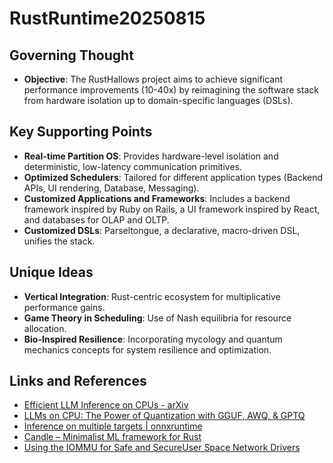 # RustRuntime20250815

## Governing Thought
- **Objective**: The RustHallows project aims to achieve significant performance improvements (10-40x) by reimagining the software stack from hardware isolation up to domain-specific languages (DSLs).

## Key Supporting Points
- **Real-time Partition OS**: Provides hardware-level isolation and deterministic, low-latency communication primitives.
- **Optimized Schedulers**: Tailored for different application types (Backend APIs, UI rendering, Database, Messaging).
- **Customized Applications and Frameworks**: Includes a backend framework inspired by Ruby on Rails, a UI framework inspired by React, and databases for OLAP and OLTP.
- **Customized DSLs**: Parseltongue, a declarative, macro-driven DSL, unifies the stack.

## Unique Ideas
- **Vertical Integration**: Rust-centric ecosystem for multiplicative performance gains.
- **Game Theory in Scheduling**: Use of Nash equilibria for resource allocation.
- **Bio-Inspired Resilience**: Incorporating mycology and quantum mechanics concepts for system resilience and optimization.

## Links and References
- [Efficient LLM Inference on CPUs - arXiv](https://arxiv.org/abs/2311.00502)
- [LLMs on CPU: The Power of Quantization with GGUF, AWQ, & GPTQ](https://www.ionio.ai/blog/llms-on-cpu-the-power-of-quantization-with-gguf-awq-gptq)
- [Inference on multiple targets | onnxruntime](https://onnxruntime.ai/docs/tutorials/accelerate-pytorch/resnet-inferencing.html)
- [Candle – Minimalist ML framework for Rust](https://github.com/huggingface/candle)
- [Using the IOMMU for Safe and SecureUser Space Network Drivers](https://lobste.rs/s/3udtiv/using_iommu_for_safe_secureuser_space)
